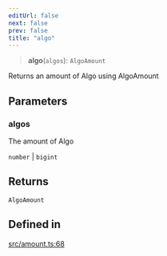 ```yaml
---
editUrl: false
next: false
prev: false
title: "algo"
---
```


> **algo**(`algos`): `AlgoAmount`

Returns an amount of Algo using AlgoAmount

## Parameters

### algos

The amount of Algo

`number` | `bigint`

## Returns

`AlgoAmount`

## Defined in

[src/amount.ts:68](https://github.com/algorandfoundation/algokit-utils-ts/blob/e57e96ab17213653e656688e8d7251c0107554cf/src/amount.ts#L68)
